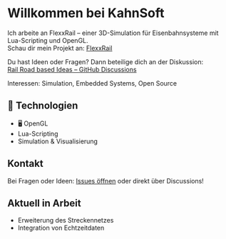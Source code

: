 #  Willkommen bei KahnSoft

Ich arbeite an FlexxRail – einer 3D-Simulation für Eisenbahnsysteme mit Lua-Scripting und OpenGL.  
Schau dir mein Projekt an: [FlexxRail](https://github.com/KahnSoft/FlexxRail)

Du hast Ideen oder Fragen? Dann beteilige dich an der Diskussion:  
[Rail Road based Ideas – GitHub Discussions](https://github.com/KahnSoft/FlexxRail/discussions)

Interessen: Simulation, Embedded Systems, Open Source

## 🔧 Technologien
- 🖥️ OpenGL
-  Lua-Scripting
-  Simulation & Visualisierung

##  Kontakt
Bei Fragen oder Ideen: [Issues öffnen](https://github.com/KahnSoft/FlexxRail/issues) oder direkt über Discussions!

##  Aktuell in Arbeit
- Erweiterung des Streckennetzes
- Integration von Echtzeitdaten
